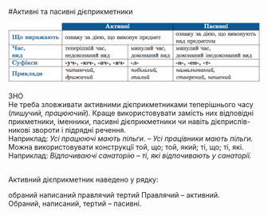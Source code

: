 #Активнi та пасивнi дiєприкметники

<div class="center">
<img src="../pics/10/14.png" width="750px" class="center"/>
</div>
<br>

<div class="add-wrap">
<span class="add">ЗНО</span>
<div class="add-text">
Не треба зловживати активними дiєприкметниками теперiшнього часу (<i>пишучий, працюючий</i>). Краще використовувати замiсть них вiдповiднi прикметники, iменники, пасивнi дiєприкметники чи навiть дiєприслiв- никовi звороти i пiдряднi речення.<br>
<span class="p1">Наприклад:</span>
<i>Усi працюючi мають пiльги. – Усi працiвники мають пiльги.</i><br>
Можна використовувати конструкцiї той, що; той, який; тi, що; тi, якi. <br>
<span class="p1">Наприклад:</span>
<i>Вiдпочиваючi санаторiю – тi, якi вiдпочивають у санаторiї.</i>
</div>

<br>


<quiz> 
    <question>
       <p>Активний дієприкметник наведено у рядку:</p>
           <answer>обраний</answer>
           <answer>написаний</answer>
           <answer correct>правлячий</answer>
           <answer>тертий</answer>
      <explanation>
Правлячий – активний.<br>
Обраний, написаний, тертий – пасивні.
</explanation>
    </question>
</quiz> 
